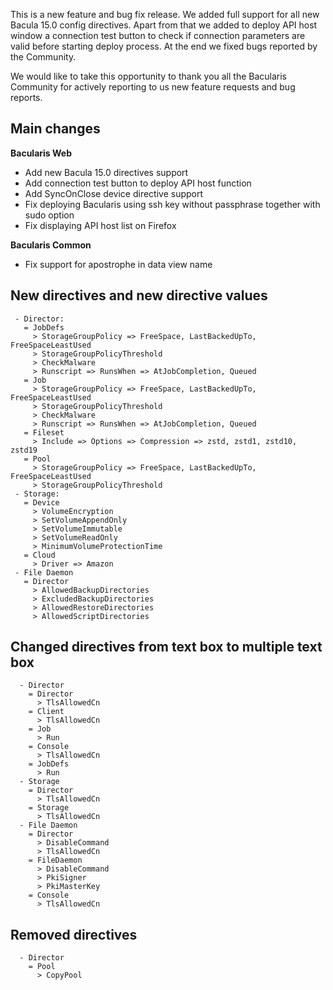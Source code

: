 
This is a new feature and bug fix release. We added full support for all
new Bacula 15.0 config directives. Apart from that we added to deploy API
host window a connection test button to check if connection parameters are
valid before starting deploy process. At the end we fixed bugs reported by
the Community.

We would like to take this opportunity to thank you all the Bacularis Community
for actively reporting to us new feature requests and bug reports.

## Main changes

**Bacularis Web**
 - Add new Bacula 15.0 directives support
 - Add connection test button to deploy API host function
 - Add SyncOnClose device directive support
 - Fix deploying Bacularis using ssh key without passphrase together with sudo option
 - Fix displaying API host list on Firefox

**Bacularis Common**
 - Fix support for apostrophe in data view name

## New directives and new directive values
```
 - Director:
   = JobDefs
     > StorageGroupPolicy => FreeSpace, LastBackedUpTo, FreeSpaceLeastUsed
     > StorageGroupPolicyThreshold
     > CheckMalware
     > Runscript => RunsWhen => AtJobCompletion, Queued
   = Job
     > StorageGroupPolicy => FreeSpace, LastBackedUpTo, FreeSpaceLeastUsed
     > StorageGroupPolicyThreshold
     > CheckMalware
     > Runscript => RunsWhen => AtJobCompletion, Queued
   = Fileset
     > Include => Options => Compression => zstd, zstd1, zstd10, zstd19
   = Pool
     > StorageGroupPolicy => FreeSpace, LastBackedUpTo, FreeSpaceLeastUsed
     > StorageGroupPolicyThreshold
 - Storage:
   = Device
     > VolumeEncryption
     > SetVolumeAppendOnly
     > SetVolumeImmutable
     > SetVolumeReadOnly
     > MinimumVolumeProtectionTime
   = Cloud
     > Driver => Amazon
 - File Daemon
   = Director
     > AllowedBackupDirectories
     > ExcludedBackupDirectories
     > AllowedRestoreDirectories
     > AllowedScriptDirectories
```

## Changed directives from text box to multiple text box
```
  - Director
    = Director
      > TlsAllowedCn
    = Client
      > TlsAllowedCn
    = Job
      > Run
    = Console
      > TlsAllowedCn
    = JobDefs
      > Run
  - Storage
    = Director
      > TlsAllowedCn
    = Storage
      > TlsAllowedCn
  - File Daemon
    = Director
      > DisableCommand
      > TlsAllowedCn
    = FileDaemon
      > DisableCommand
      > PkiSigner
      > PkiMasterKey
    = Console
      > TlsAllowedCn
```

## Removed directives
```
  - Director
    = Pool
      > CopyPool
```

